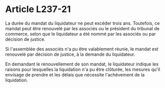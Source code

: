# Article L237-21

La durée du mandat du liquidateur ne peut excéder trois ans. Toutefois, ce mandat peut être renouvelé par les associés ou le président du tribunal de commerce, selon que le liquidateur a été nommé par les associés ou par décision de justice.

Si l'assemblée des associés n'a pu être valablement réunie, le mandat est renouvelé par décision de justice, à la demande du liquidateur.

En demandant le renouvellement de son mandat, le liquidateur indique les raisons pour lesquelles la liquidation n'a pu être clôturée, les mesures qu'il envisage de prendre et les délais que nécessite l'achèvement de la liquidation.
